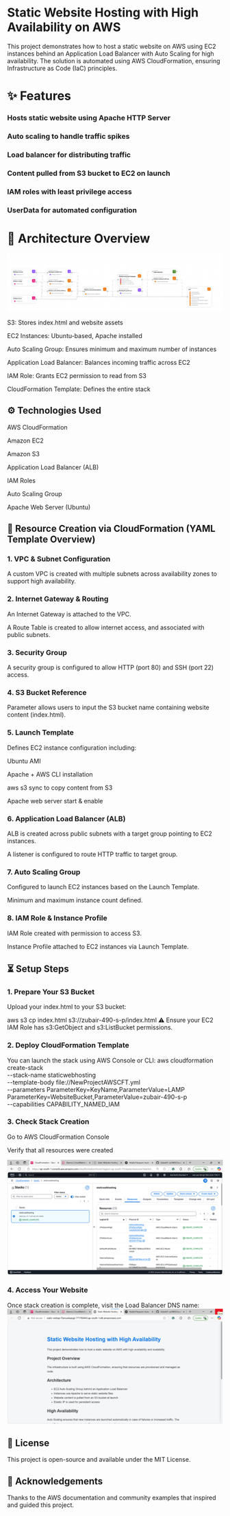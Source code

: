 # Static Website Hosting with High Availability on AWS

This project demonstrates how to host a static website on AWS using EC2 instances behind an Application Load Balancer with Auto Scaling for high availability. The solution is automated using AWS CloudFormation, ensuring Infrastructure as Code (IaC) principles.

# ✨ Features

###  Hosts static website using Apache HTTP Server

### Auto scaling to handle traffic spikes

### Load balancer for distributing traffic

### Content pulled from S3 bucket to EC2 on launch

### IAM roles with least privilege access

### UserData for automated configuration

# 🔧 Architecture Overview


![Architecture Diagram](iaccomposer.png)

S3: Stores index.html and website assets

EC2 Instances: Ubuntu-based, Apache installed

Auto Scaling Group: Ensures minimum and maximum number of instances

Application Load Balancer: Balances incoming traffic across EC2

IAM Role: Grants EC2 permission to read from S3

CloudFormation Template: Defines the entire stack


## ⚙️ Technologies Used

AWS CloudFormation

Amazon EC2

Amazon S3

Application Load Balancer (ALB)

IAM Roles

Auto Scaling Group

Apache Web Server (Ubuntu)

## 📝 Resource Creation via CloudFormation (YAML Template Overview)

### 1. VPC & Subnet Configuration

A custom VPC is created with multiple subnets across availability zones to support high availability.



### 2. Internet Gateway & Routing

An Internet Gateway is attached to the VPC.

A Route Table is created to allow internet access, and associated with public subnets.



### 3. Security Group

A security group is configured to allow HTTP (port 80) and SSH (port 22) access.



### 4. S3 Bucket Reference

Parameter allows users to input the S3 bucket name containing website content (index.html).



### 5. Launch Template

Defines EC2 instance configuration including:

Ubuntu AMI

Apache + AWS CLI installation

aws s3 sync to copy content from S3

Apache web server start & enable



### 6. Application Load Balancer (ALB)

ALB is created across public subnets with a target group pointing to EC2 instances.

A listener is configured to route HTTP traffic to target group.



### 7. Auto Scaling Group

Configured to launch EC2 instances based on the Launch Template.

Minimum and maximum instance count defined.



### 8. IAM Role & Instance Profile

IAM Role created with permission to access S3.

Instance Profile attached to EC2 instances via Launch Template.



## ⏳ Setup Steps

### 1. Prepare Your S3 Bucket

Upload your index.html to your S3 bucket:

aws s3 cp index.html s3://zubair-490-s-p/index.html
 ⚠️ Ensure your EC2 IAM Role has s3:GetObject and s3:ListBucket permissions.

### 2. Deploy CloudFormation Template

You can launch the stack using AWS Console or CLI:
aws cloudformation create-stack \
  --stack-name staticwebhosting \
  --template-body file://NewProjectAWSCFT.yml \
  --parameters ParameterKey=KeyName,ParameterValue=LAMP \
               ParameterKey=WebsiteBucket,ParameterValue=zubair-490-s-p \
  --capabilities CAPABILITY_NAMED_IAM

### 3. Check Stack Creation

Go to AWS CloudFormation Console

Verify that all resources were created

![CloudFormation Stack Created](cftstack.png)

### 4. Access Your Website

Once stack creation is complete, visit the Load Balancer DNS name:
![Website View](accessweb.png)

## 📄 License

This project is open-source and available under the MIT License.

## 🙏 Acknowledgements

Thanks to the AWS documentation and community examples that inspired and guided this project.

